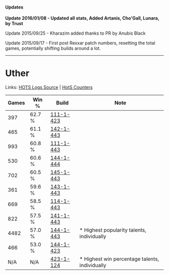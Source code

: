 #### Updates
**Update 2016/01/08 - Updated all stats, Added Artanis, Cho'Gall, Lunara, by Trust**

Update 2015/09/25 - Kharazim added thanks to PR by Anubis Black

Update 2015/09/17 - First post Rexxar patch numbers, resetting the total games, potentially shifting builds around a lot.

***

# Uther

Links: [HOTS Logs Source](https://www.hotslogs.com/Sitewide/HeroDetails?Hero=Uther) | [HotS Counters](http://hotscounters.com/#/hero/Uther)

Games  | Win %  | Build     | Note
-----  | -----  | -----     | ----
397    | 62.7 % | [111-1-423](http://www.heroesfire.com/hots/talent-calculator/uther#gOl_) | 
465    | 61.1 % | [142-1-443](http://www.heroesfire.com/hots/talent-calculator/uther#haS3) | 
993    | 60.8 % | [111-1-443](http://www.heroesfire.com/hots/talent-calculator/uther#gOmJ) | 
530    | 60.6 % | [144-1-444](http://www.heroesfire.com/hots/talent-calculator/uther#hfKa) | 
702    | 60.5 % | [145-1-443](http://www.heroesfire.com/hots/talent-calculator/uther#hhmp) | 
361    | 59.6 % | [143-1-443](http://www.heroesfire.com/hots/talent-calculator/uther#hcuJ) | 
669    | 58.5 % | [114-1-443](http://www.heroesfire.com/hots/talent-calculator/uther#gW53) | 
822    | 57.5 % | [141-1-443](http://www.heroesfire.com/hots/talent-calculator/uther#hX_p) | 
4482   | 57.0 % | [144-1-443](http://www.heroesfire.com/hots/talent-calculator/uther#hfKZ) | * Highest popularity talents, individually
466    | 53.0 % | [144-1-423](http://www.heroesfire.com/hots/talent-calculator/uther#hfKF) | 
N/A    | N/A    | [423-1-124](http://www.heroesfire.com/hots/talent-calculator/uther#sIPK) | * Highest win percentage talents, individually
